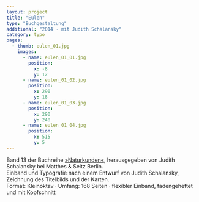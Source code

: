 ```yaml
---
layout: project
title: "Eulen"
type: "Buchgestaltung"
additional: "2014 · mit Judith Schalansky"
category: typo
pages:
  - thumb: eulen_01.jpg
    images:
      - name: eulen_01_01.jpg
        position:
          x: -8
          y: 12
      - name: eulen_01_02.jpg
        position:
          x: 290
          y: 18
      - name: eulen_01_03.jpg
        position:
          x: 290
          y: 240
      - name: eulen_01_04.jpg
        position:
          x: 515
          y: 5
---
```

Band 13 der Buchreihe [»Naturkunden«](http://www.naturkunden.de), herausgegeben von Judith Schalansky bei Matthes & Seitz Berlin.  
Einband und Typografie nach einem Entwurf von Judith Schalansky, Zeichnung des Titelbilds und der Karten.  
Format: Kleinoktav · Umfang: 168 Seiten · flexibler Einband, fadengeheftet und mit Kopfschnitt
